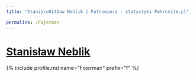 ```yaml
---
title: "Stanis\u0142aw Neblik | Patromierz - statystyki Patronite.pl"

permalink: /Fojerman
---
```


# [Stanisław Neblik](https://patronite.pl/Fojerman)

{% include profile.md name="Fojerman" prefix="f" %}
